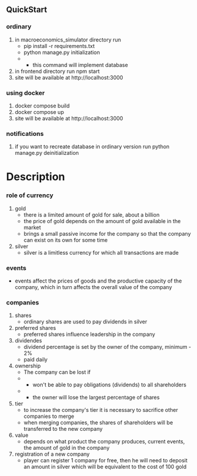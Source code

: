 
## QuickStart
### ordinary
1) in macroeconomics_simulator directory run 
    - pip install -r requirements.txt
    - python manage.py initialization
    - - this command will implement database
2) in frontend directory run npm start
3) site will be available at http://localhost:3000

### using docker
1) docker compose build
2) docker compose up
3) site will be available at http://localhost:3000

### notifications
1) if you want to recreate database in ordinary version run python manage.py deinitialization


# Description

### role of currency
1) gold
   - there is a limited amount of gold for sale, about a billion
   - the price of gold depends on the amount of gold available in the market
   - brings a small passive income for the company so that the company can exist on its own for some time
2) silver
   - silver is a limitless currency for which all transactions are made

### events
- events affect the prices of goods and the productive capacity of the company,
which in turn affects the overall value of the company

### companies
1) shares
   - ordinary shares are used to pay dividends in silver
2) preferred shares
   - preferred shares influence leadership in the company
3) dividendes
   - dividend percentage is set by the owner of the company, minimum - 2%
   - paid daily
4) ownership
   - The company can be lost if
   - - won't be able to pay obligations (dividends) to all shareholders
   - - the owner will lose the largest percentage of shares
5) tier
   - to increase the company's tier it is necessary to sacrifice other companies to merge
   - when merging companies, the shares of shareholders will be transferred to the new company
6) value
   - depends on what product the company produces, current events, the amount of gold in the company
7) registration of a new company
   - player can register 1 company for free, then he will need to deposit an amount
   in silver which will be equivalent to the cost of 100 gold

